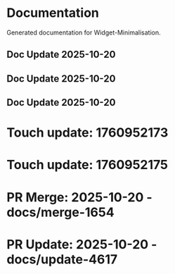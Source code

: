 # Documentation

Generated documentation for Widget-Minimalisation.

## Doc Update 2025-10-20

## Doc Update 2025-10-20

## Doc Update 2025-10-20

# Touch update: 1760952173

# Touch update: 1760952175

# PR Merge: 2025-10-20 - docs/merge-1654

# PR Update: 2025-10-20 - docs/update-4617
